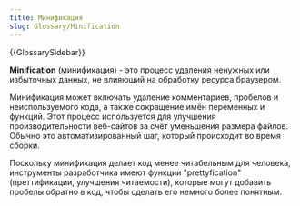 ```yaml
---
title: Минификация
slug: Glossary/Minification
---
```


{{GlossarySidebar}}

**Minification** (минификация) - это процесс удаления ненужных или избыточных данных, не влияющий на обработку ресурса браузером.

Минификация может включать удаление комментариев, пробелов и неиспользуемого кода, а также сокращение имён переменных и функций. Этот процесс используется для улучшения производительности веб-сайтов за счёт уменьшения размера файлов. Обычно это автоматизированный шаг, который происходит во время сборки.

Поскольку минификация делает код менее читабельным для человека, инструменты разработчика имеют функции "prettyfication" (преттификации, улучшения читаемости), которые могут добавить пробелы обратно в код, чтобы сделать его немного более понятным.
